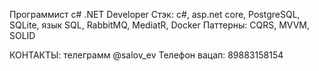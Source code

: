 Программист с# .NET Developer
Стэк: c#, asp.net core, PostgreSQL, SQLite, язык SQL, RabbitMQ, MediatR, Docker
Паттерны: CQRS, MVVM, SOLID

КОНТАКТЫ:
телеграмм @salov_ev
Телефон вацап: 89883158154
